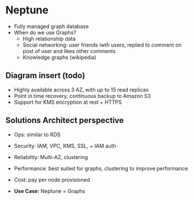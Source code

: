 # Neptune

- Fully managed graph database
- When do we use Graphs?
   - High relationship data
   - Social networking: user friends iwth users, replied to comment on post of user and likes other comments
   - Knowledge graphs (wikipedia)

## Diagram insert (todo)

- Highly available across 3 AZ, with up to 15 read replicas
- Point in time recovery, continuous backup to Amazon S3
- Support for KMS encryption at rest + HTTPS

## Solutions Architect perspective

- Ops: similar to RDS
- Security: IAM, VPC, KMS, SSL, + IAM auth
- Reliabiltiy: Multi-AZ, clustering
- Performance: best suited for graphs, clustering to improve performance
- Cost: pay per node provisioned

- **Use Case**: Neptune = Graphs
